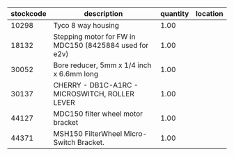 |stockcode|description|quantity|location|
|---------|-----------|--------|--------|
|10298|Tyco 8 way housing|1.00||
|18132|Stepping motor for FW in MDC150  (8425884 used for e2v)|1.00||
|30052|Bore reducer, 5mm x 1/4 inch x 6.6mm long|1.00||
|30137|CHERRY - DB1C-A1RC - MICROSWITCH, ROLLER LEVER|1.00||
|44127|MDC150 filter wheel motor bracket|1.00||
|44371|MSH150 FilterWheel Micro-Switch Bracket.|1.00||
